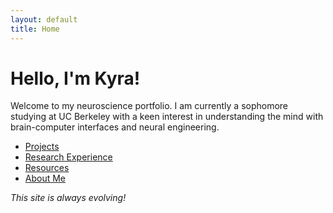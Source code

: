 ```yaml
---
layout: default
title: Home
---
```


# Hello, I'm Kyra!
Welcome to my neuroscience portfolio. 
I am currently a sophomore studying at UC Berkeley with a keen interest in understanding the mind with brain-computer interfaces and neural engineering.

- [Projects](./projects.html)
- [Research Experience](./researchexperience.html)
- [Resources](./resources.html)
- [About Me](./about.html)

*This site is always evolving!*
